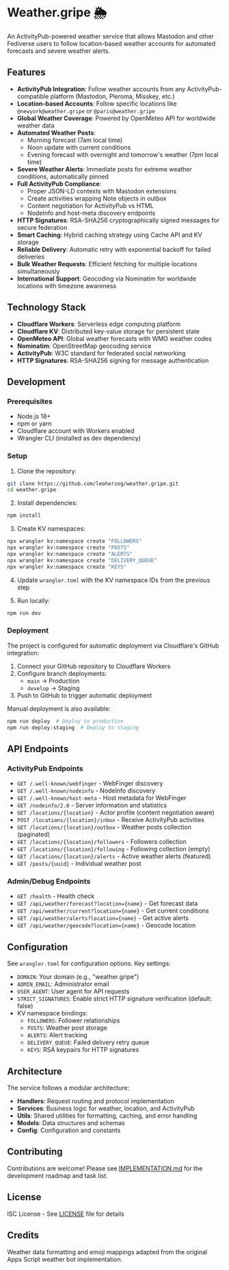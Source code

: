 # Weather.gripe 🌦️

An ActivityPub-powered weather service that allows Mastodon and other Fediverse users to follow location-based weather accounts for automated forecasts and severe weather alerts.

## Features

- **ActivityPub Integration**: Follow weather accounts from any ActivityPub-compatible platform (Mastodon, Pleroma, Misskey, etc.)
- **Location-based Accounts**: Follow specific locations like `@newyork@weather.gripe` or `@paris@weather.gripe`
- **Global Weather Coverage**: Powered by OpenMeteo API for worldwide weather data
- **Automated Weather Posts**: 
  - Morning forecast (7am local time)
  - Noon update with current conditions
  - Evening forecast with overnight and tomorrow's weather (7pm local time)
- **Severe Weather Alerts**: Immediate posts for extreme weather conditions, automatically pinned
- **Full ActivityPub Compliance**: 
  - Proper JSON-LD contexts with Mastodon extensions
  - Create activities wrapping Note objects in outbox
  - Content negotiation for ActivityPub vs HTML
  - NodeInfo and host-meta discovery endpoints
- **HTTP Signatures**: RSA-SHA256 cryptographically signed messages for secure federation
- **Smart Caching**: Hybrid caching strategy using Cache API and KV storage
- **Reliable Delivery**: Automatic retry with exponential backoff for failed deliveries
- **Bulk Weather Requests**: Efficient fetching for multiple locations simultaneously
- **International Support**: Geocoding via Nominatim for worldwide locations with timezone awareness

## Technology Stack

- **Cloudflare Workers**: Serverless edge computing platform
- **Cloudflare KV**: Distributed key-value storage for persistent state
- **OpenMeteo API**: Global weather forecasts with WMO weather codes
- **Nominatim**: OpenStreetMap geocoding service
- **ActivityPub**: W3C standard for federated social networking
- **HTTP Signatures**: RSA-SHA256 signing for message authentication

## Development

### Prerequisites

- Node.js 18+ 
- npm or yarn
- Cloudflare account with Workers enabled
- Wrangler CLI (installed as dev dependency)

### Setup

1. Clone the repository:
```bash
git clone https://github.com/leoherzog/weather.gripe.git
cd weather.gripe
```

2. Install dependencies:
```bash
npm install
```

3. Create KV namespaces:
```bash
npx wrangler kv:namespace create "FOLLOWERS"
npx wrangler kv:namespace create "POSTS"
npx wrangler kv:namespace create "ALERTS"
npx wrangler kv:namespace create "DELIVERY_QUEUE"
npx wrangler kv:namespace create "KEYS"
```

4. Update `wrangler.toml` with the KV namespace IDs from the previous step

5. Run locally:
```bash
npm run dev
```

### Deployment

The project is configured for automatic deployment via Cloudflare's GitHub integration:

1. Connect your GitHub repository to Cloudflare Workers
2. Configure branch deployments:
   - `main` → Production
   - `develop` → Staging
3. Push to GitHub to trigger automatic deployment

Manual deployment is also available:
```bash
npm run deploy  # Deploy to production
npm run deploy:staging  # Deploy to staging
```

## API Endpoints

### ActivityPub Endpoints

- `GET /.well-known/webfinger` - WebFinger discovery
- `GET /.well-known/nodeinfo` - NodeInfo discovery
- `GET /.well-known/host-meta` - Host metadata for WebFinger
- `GET /nodeinfo/2.0` - Server information and statistics
- `GET /locations/{location}` - Actor profile (content negotiation aware)
- `POST /locations/{location}/inbox` - Receive ActivityPub activities
- `GET /locations/{location}/outbox` - Weather posts collection (paginated)
- `GET /locations/{location}/followers` - Followers collection
- `GET /locations/{location}/following` - Following collection (empty)
- `GET /locations/{location}/alerts` - Active weather alerts (featured)
- `GET /posts/{uuid}` - Individual weather post

### Admin/Debug Endpoints

- `GET /health` - Health check
- `GET /api/weather/forecast?location={name}` - Get forecast data
- `GET /api/weather/current?location={name}` - Get current conditions
- `GET /api/weather/alerts?location={name}` - Get active alerts
- `GET /api/weather/geocode?location={name}` - Geocode location

## Configuration

See `wrangler.toml` for configuration options. Key settings:

- `DOMAIN`: Your domain (e.g., "weather.gripe")
- `ADMIN_EMAIL`: Administrator email
- `USER_AGENT`: User agent for API requests
- `STRICT_SIGNATURES`: Enable strict HTTP signature verification (default: false)
- KV namespace bindings:
  - `FOLLOWERS`: Follower relationships
  - `POSTS`: Weather post storage
  - `ALERTS`: Alert tracking
  - `DELIVERY_QUEUE`: Failed delivery retry queue
  - `KEYS`: RSA keypairs for HTTP signatures

## Architecture

The service follows a modular architecture:

- **Handlers**: Request routing and protocol implementation
- **Services**: Business logic for weather, location, and ActivityPub
- **Utils**: Shared utilities for formatting, caching, and error handling
- **Models**: Data structures and schemas
- **Config**: Configuration and constants

## Contributing

Contributions are welcome! Please see [IMPLEMENTATION.md](IMPLEMENTATION.md) for the development roadmap and task list.

## License

ISC License - See [LICENSE](LICENSE) file for details

## Credits

Weather data formatting and emoji mappings adapted from the original Apps Script weather bot implementation.
